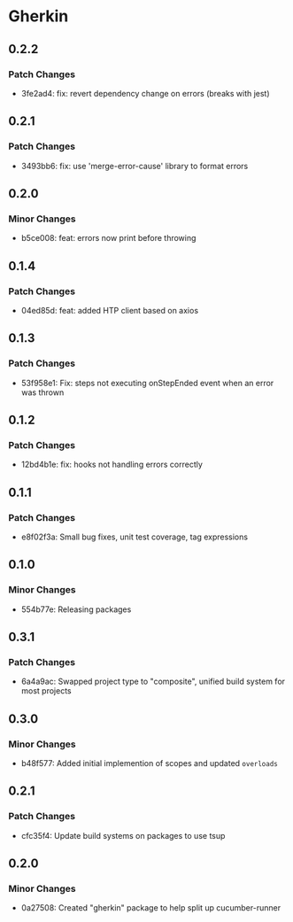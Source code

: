 # Gherkin

## 0.2.2

### Patch Changes

- 3fe2ad4: fix: revert dependency change on errors (breaks with jest)

## 0.2.1

### Patch Changes

- 3493bb6: fix: use 'merge-error-cause' library to format errors

## 0.2.0

### Minor Changes

- b5ce008: feat: errors now print before throwing

## 0.1.4

### Patch Changes

- 04ed85d: feat: added HTP client based on axios

## 0.1.3

### Patch Changes

- 53f958e1: Fix: steps not executing onStepEnded event when an error was thrown

## 0.1.2

### Patch Changes

- 12bd4b1e: fix: hooks not handling errors correctly

## 0.1.1

### Patch Changes

- e8f02f3a: Small bug fixes, unit test coverage, tag expressions

## 0.1.0

### Minor Changes

- 554b77e: Releasing packages

## 0.3.1

### Patch Changes

- 6a4a9ac: Swapped project type to "composite", unified build system for most projects

## 0.3.0

### Minor Changes

- b48f577: Added initial implemention of scopes and updated `overloads`

## 0.2.1

### Patch Changes

- cfc35f4: Update build systems on packages to use tsup

## 0.2.0

### Minor Changes

- 0a27508: Created "gherkin" package to help split up cucumber-runner
